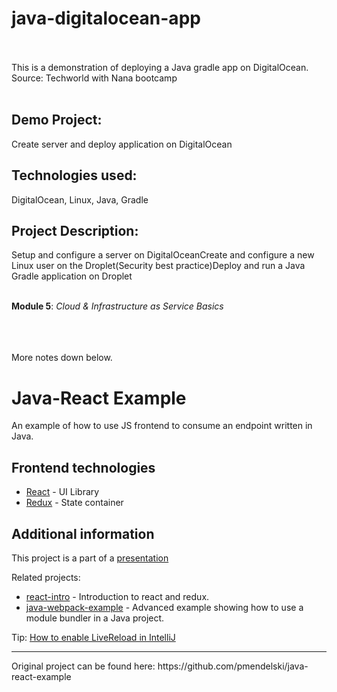 # java-digitalocean-app<br /><br />

This is a demonstration of deploying a Java gradle app on DigitalOcean. Source: Techworld with Nana bootcamp<br /><br />

## Demo Project:
Create server and deploy application on DigitalOcean

## Technologies used: 
DigitalOcean,  Linux,  Java, Gradle

## Project Description:
Setup and configure a server on DigitalOceanCreate and configure a new Linux user on the Droplet(Security best practice)Deploy and run a Java Gradle application on Droplet<br /><br />

**Module 5**:    _Cloud & Infrastructure as Service Basics_<br /><br /><br /><br />

More notes down below.

# Java-React Example

An example of how to use JS frontend to consume an endpoint written in Java.

## Frontend technologies

- [React](https://facebook.github.io/react/) - UI Library
- [Redux](http://redux.js.org/) - State container

## Additional information

This project is a part of a [presentation](https://docs.google.com/presentation/d/1-yZhsM43cyWWDVn6EUtK_wc39FAv-19_jwsKXlTe2o8/edit?usp=sharing)

Related projects:

- [react-intro](https://github.com/mendlik/react-intro) - Introduction to react and redux.
- [java-webpack-example](https://github.com/mendlik/java-webpack-example) - Advanced example showing how to use a module bundler in  a Java project.

Tip: [How to enable LiveReload in IntelliJ](http://stackoverflow.com/a/35895848/2284884)

<hr/>
Original project can be found here: https://github.com/pmendelski/java-react-example 
